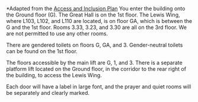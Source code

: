 *Adapted from the [Access and Inclusion Plan](https://docs.google.com/document/d/1EFZFd0djQXFNtJB2qIjqMsXmU95Qylhe/)
You enter the building onto the Ground floor (G). The Great Hall is on the 1st floor.
The Lewis Wing, where L103, L102, and L110 are located, is on floor GA, which is between the G and the 1st floor. Rooms 3.33, 3.23, and 3.30 are all on the 3rd floor.
We are not permitted to use any other rooms.

There are gendered toilets on floors G, GA, and 3. Gender-neutral toilets can be found on the 1st floor.

The floors accessible by the main lift are G, 1, and 3. There is a separate platform lift located on the Ground floor, in the corridor to the rear right of the building, to access the Lewis Wing.

Each door will have a label in large font, and the prayer and quiet rooms will be separately and clearly marked.